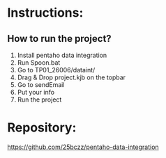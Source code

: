 # Instructions:

## How to run the project?

1.  Install pentaho data integration
1.  Run Spoon.bat
1.  Go to TP01_26006/dataint/
1.  Drag & Drop project.kjb on the topbar
1.  Go to sendEmail
1.  Put your info
1.  Run the project

# Repository:

https://github.com/25bczz/pentaho-data-integration
